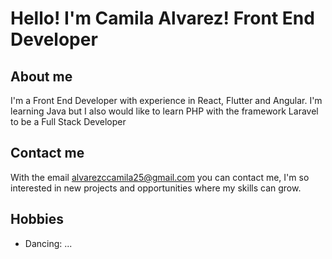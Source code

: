 # Hello! I'm Camila Alvarez! Front End  Developer
## About me 
I'm a Front End Developer with experience in React, Flutter and Angular. I'm learning Java but I also would like to learn PHP with the framework Laravel to be a Full Stack Developer

## Contact me 

With the email alvarezccamila25@gmail.com  you can contact me, I'm so interested in new projects and opportunities where my skills can grow.

## Hobbies
- Dancing: ...
